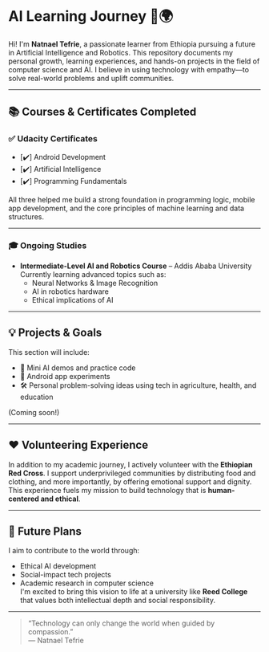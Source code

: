 # AI Learning Journey 🤖🌍

Hi! I'm **Natnael Tefrie**, a passionate learner from Ethiopia pursuing a future in Artificial Intelligence and Robotics. This repository documents my personal growth, learning experiences, and hands-on projects in the field of computer science and AI. I believe in using technology with empathy—to solve real-world problems and uplift communities.

---

## 📚 Courses & Certificates Completed

### ✅ Udacity Certificates
- [✔️] Android Development
- [✔️] Artificial Intelligence
- [✔️] Programming Fundamentals

All three helped me build a strong foundation in programming logic, mobile app development, and the core principles of machine learning and data structures.

---

### 🎓 Ongoing Studies

- **Intermediate-Level AI and Robotics Course** – Addis Ababa University  
  Currently learning advanced topics such as:
  - Neural Networks & Image Recognition
  - AI in robotics hardware
  - Ethical implications of AI

---

## 💡 Projects & Goals

This section will include:
- 🔧 Mini AI demos and practice code
- 📱 Android app experiments
- 🛠️ Personal problem-solving ideas using tech in agriculture, health, and education

(Coming soon!)

---

## ❤️ Volunteering Experience

In addition to my academic journey, I actively volunteer with the **Ethiopian Red Cross**. I support underprivileged communities by distributing food and clothing, and more importantly, by offering emotional support and dignity. This experience fuels my mission to build technology that is **human-centered and ethical**.

---

## 🎯 Future Plans

I aim to contribute to the world through:
- Ethical AI development
- Social-impact tech projects
- Academic research in computer science  
I'm excited to bring this vision to life at a university like **Reed College** that values both intellectual depth and social responsibility.

---

> “Technology can only change the world when guided by compassion.”  
> — Natnael Tefrie

